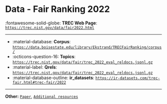 # Data - Fair Ranking 2022 

:fontawesome-solid-globe: **TREC Web Page**: [`https://trec.nist.gov/data/fair2022.html`](https://trec.nist.gov/data/fair2022.html)

---

- :material-database: **Corpus**: [`https://data.boisestate.edu/library/Ekstrand/TRECFairRanking/corpus/`](https://data.boisestate.edu/library/Ekstrand/TRECFairRanking/corpus/)
- :octicons-question-16: **Topics**: [`https://trec.nist.gov/data/fair/trec_2022_eval_reldocs.jsonl.gz`](https://trec.nist.gov/data/fair/trec_2022_eval_reldocs.jsonl.gz)
- :material-label: **Qrels**: [`https://trec.nist.gov/data/fair/trec_2022_eval_reldocs.jsonl.gz`](https://trec.nist.gov/data/fair/trec_2022_eval_reldocs.jsonl.gz)
- :material-database-outline: **ir_datasets**: [`https://ir-datasets.com/trec-fair.html#trec-fair/2022`](https://ir-datasets.com/trec-fair.html#trec-fair/2022)


---

**Other:** [`Paper`](https://arxiv.org/abs/1611.09268), [`Additional resources`](https://microsoft.github.io/msmarco/TREC-Deep-Learning-2022#additional-resources)
